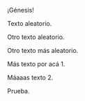 ¡Génesis!

Texto aleatorio.

Otro texto aleatorio.

Otro texto más aleatorio.

Más texto por acá 1.

Máaaas texto 2.

Prueba.
